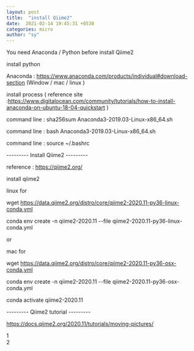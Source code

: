 ```yaml
---
layout: post
title:  "install Qiime2"
date:  2021-02-14 19:45:31 +0530
categories: micro
author: "sy"
---
```



You need Anaconda / Python before install Qiime2 


install python 


Anaconda : https://www.anaconda.com/products/individual#download-section   (Window / mac / linux )


install process ( reference site :https://www.digitalocean.com/community/tutorials/how-to-install-anaconda-on-ubuntu-18-04-quickstart )  


command line : sha256sum Anaconda3-2019.03-Linux-x86_64.sh 


command line : bash Anaconda3-2019.03-Linux-x86_64.sh


command line : source ~/.bashrc 



--------- Install Qiime2 --------- 


reference : https://qiime2.org/ 


install qiime2 


linux for  


wget https://data.qiime2.org/distro/core/qiime2-2020.11-py36-linux-conda.yml 


conda env create -n qiime2-2020.11 --file qiime2-2020.11-py36-linux-conda.yml 




or  




mac for 


wget https://data.qiime2.org/distro/core/qiime2-2020.11-py36-osx-conda.yml 


conda env create -n qiime2-2020.11 --file qiime2-2020.11-py36-osx-conda.yml


conda activate qiime2-2020.11 



--------- Qiime2 tutorial ---------


https://docs.qiime2.org/2020.11/tutorials/moving-pictures/

1 <br>
2

